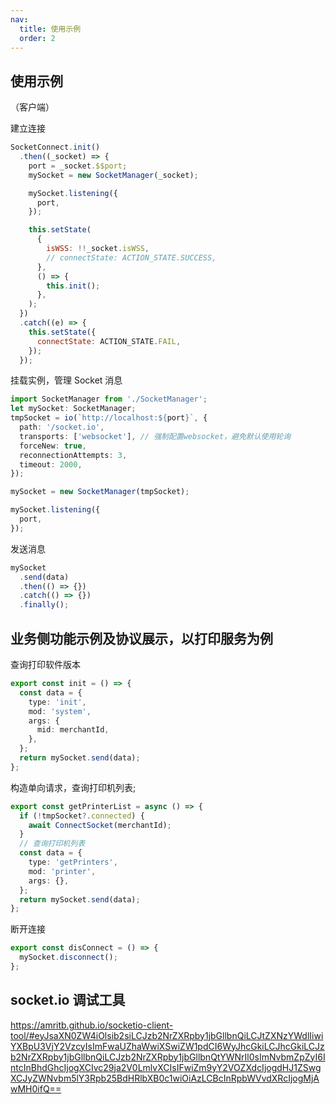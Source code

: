 ```yaml
---
nav:
  title: 使用示例
  order: 2
---
```


## 使用示例

（客户端）

建立连接

```js
SocketConnect.init()
  .then((_socket) => {
    port = _socket.$$port;
    mySocket = new SocketManager(_socket);

    mySocket.listening({
      port,
    });

    this.setState(
      {
        isWSS: !!_socket.isWSS,
        // connectState: ACTION_STATE.SUCCESS,
      },
      () => {
        this.init();
      },
    );
  })
  .catch((e) => {
    this.setState({
      connectState: ACTION_STATE.FAIL,
    });
  });
```

挂载实例，管理 Socket 消息

```ts
import SocketManager from './SocketManager';
let mySocket: SocketManager;
tmpSocket = io(`http://localhost:${port}`, {
  path: '/socket.io',
  transports: ['websocket'], // 强制配置websocket，避免默认使用轮询
  forceNew: true,
  reconnectionAttempts: 3,
  timeout: 2000,
});

mySocket = new SocketManager(tmpSocket);

mySocket.listening({
  port,
});
```

发送消息

```ts
mySocket
  .send(data)
  .then(() => {})
  .catch(() => {})
  .finally();
```

## 业务侧功能示例及协议展示，以打印服务为例

查询打印软件版本

```ts
export const init = () => {
  const data = {
    type: 'init',
    mod: 'system',
    args: {
      mid: merchantId,
    },
  };
  return mySocket.send(data);
};
```

构造单向请求，查询打印机列表;

```ts
export const getPrinterList = async () => {
  if (!tmpSocket?.connected) {
    await ConnectSocket(merchantId);
  }
  // 查询打印机列表
  const data = {
    type: 'getPrinters',
    mod: 'printer',
    args: {},
  };
  return mySocket.send(data);
};
```

断开连接

```ts
export const disConnect = () => {
  mySocket.disconnect();
};
```

## socket.io 调试工具

https://amritb.github.io/socketio-client-tool/#eyJsaXN0ZW4iOlsib2siLCJzb2NrZXRpby1jbGllbnQiLCJtZXNzYWdlIiwiYXBpU3VjY2VzcyIsImFwaUZhaWwiXSwiZW1pdCI6WyJhcGkiLCJhcGkiLCJzb2NrZXRpby1jbGllbnQiLCJzb2NrZXRpby1jbGllbnQtYWNrIl0sImNvbmZpZyI6IntcInBhdGhcIjogXCIvc29ja2V0LmlvXCIsIFwiZm9yY2VOZXdcIjogdHJ1ZSwgXCJyZWNvbm5lY3Rpb25BdHRlbXB0c1wiOiAzLCBcInRpbWVvdXRcIjogMjAwMH0ifQ==
